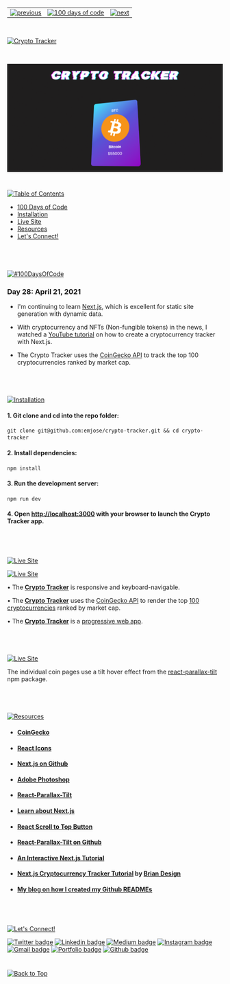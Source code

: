 <p id="header"><p>

<table><tr>
<td> <a href="https://github.com/emjose/news-site/#header"><img src="https://res.cloudinary.com/dn1e07eul/image/upload/v1659330996/Readme%20Headers/header-left_ctkix5.png" alt="previous" style="width: 200px;"/></a> </td>
<td> <a href="https://github.com/emjose/one-hundred/#header"><img src="https://res.cloudinary.com/dn1e07eul/image/upload/v1659330606/Readme%20Headers/header-center_bkbdbt.png" alt="100 days of code" style="width: 580px;"/></a> </td>
<td> <a href="https://github.com/emjose/global-metrics-app#header"><img src="https://res.cloudinary.com/dn1e07eul/image/upload/v1659330646/Readme%20Headers/header-right_eftaz9.png" alt="next" style="width: 200px;"/></a> </td>
</tr></table>

<!-- hello world -->
<br>

<p id="project-title"><p>

<a href=#table-of-contents>![Crypto Tracker](https://res.cloudinary.com/dn1e07eul/image/upload/v1659385855/Readme%20Headers/inter-028-crypto-tracker_ksgqt3.png)</a>

<br>

<a href="https://crypto-tracker-zeta.vercel.app/">![Crypto Tracker](Assets/preview-028-crypto-tracker.png)</a>

#

<p id="table-of-contents"><p>

<a href=#table-of-contents>![Table of Contents](https://res.cloudinary.com/dn1e07eul/image/upload/v1659241355/Readme%20Headers/inter-toc_euxbbw.png)</a>

-   [100 Days of Code](#100days)
-   [Installation](#installation)
-   [Live Site](#live-site)
-   [Resources](#resources)
-   [Let's Connect!](#lets-connect)

<br>

#

<p id="100days"><p>

<a href=#100days>![#100DaysOfCode](https://res.cloudinary.com/dn1e07eul/image/upload/v1659389776/Readme%20Headers/inter-100hash_kjpgmt.png)</a>

### Day 28: April 21, 2021

-   I'm continuing to learn <a href="https://nextjs.org/">Next.js</a>, which is excellent for static site generation with dynamic data.

-   With cryptocurrency and NFTs (Non-fungible tokens) in the news, I watched a <a href="https://youtu.be/Kff_KRvpxj4">YouTube tutorial</a> on how to create a cryptocurrency tracker with Next.js.
-   The Crypto Tracker uses the <a href="https://www.coingecko.com/en">CoinGecko API</a> to track the top 100 cryptocurrencies ranked by market cap.

<br>

#

<p id="installation"><p>

<a href=#installation>![Installation](https://res.cloudinary.com/dn1e07eul/image/upload/v1659389842/Readme%20Headers/inter-installation_j9ixlq.png)</a>

#### 1. Git clone and cd into the repo folder:

```console
git clone git@github.com:emjose/crypto-tracker.git && cd crypto-tracker
```

#### 2. Install dependencies:

```console
npm install
```

#### 3. Run the development server:

```console
npm run dev
```

#### 4. Open [http://localhost:3000](http://localhost:3000) with your browser to launch the Crypto Tracker app.

<br>

#

<p id="live-site"><p>

<a href="https://crypto-tracker-zeta.vercel.app/">![Live Site](https://res.cloudinary.com/dn1e07eul/image/upload/v1659389947/Readme%20Headers/inter-live-site_ngkqcf.png)</a>

<a href="https://crypto-tracker-zeta.vercel.app/">![Live Site](Assets/028-crypto-a.gif)</a>

• The **[Crypto Tracker](https://crypto-tracker-zeta.vercel.app/)** is responsive and keyboard-navigable.

• The **[Crypto Tracker](https://crypto-tracker-zeta.vercel.app/)** uses the <a href="https://www.coingecko.com/en">CoinGecko API</a> to render the top <a href="https://www.coingecko.com/en">100 cryptocurrencies</a> ranked by market cap.

• The **[Crypto Tracker](https://crypto-tracker-zeta.vercel.app/)** is a [progressive web app](https://developer.mozilla.org/en-US/docs/Web/Progressive_web_apps).

#

<br>

<a href="https://crypto-tracker-zeta.vercel.app/">![Live Site](Assets/028-crypto-b.gif)</a>

The individual coin pages use a tilt hover effect from the <a href="https://www.npmjs.com/package/react-parallax-tilt">react-parallax-tilt</a> npm package.

<br>

#

<p id="resources"><p>

<a href=#resources>![Resources](https://res.cloudinary.com/dn1e07eul/image/upload/v1659314247/Readme%20Headers/inter-resources_ncevbw.png)</a>

-   #### [CoinGecko](https://www.coingecko.com/en)

-   #### [React Icons](https://react-icons.github.io/react-icons)

-   #### [Next.js on Github](https://github.com/vercel/next.js/)

-   #### [Adobe Photoshop](https://www.adobe.com/products/photoshop.html)

-   #### [React-Parallax-Tilt](https://www.npmjs.com/package/react-parallax-tilt)

-   #### [Learn about Next.js](https://nextjs.org/docs)

-   #### [React Scroll to Top Button](https://www.geeksforgeeks.org/how-to-create-a-scroll-to-top-button-in-react-js/)

-   #### [React-Parallax-Tilt on Github](https://github.com/mkosir/react-parallax-tilt)

-   #### [An Interactive Next.js Tutorial](https://nextjs.org/learn)

-   #### [Next.js Cryptocurrency Tracker Tutorial](https://youtu.be/Kff_KRvpxj4) by [Brian Design](https://www.youtube.com/channel/UCsKsymTY_4BYR-wytLjex7A)

-   #### [My blog on how I created my Github READMEs](https://emmanueljose.medium.com/readme-a-makeover-story-b9c7be37a6de?sk=7ae6623d365409d875753e4604e42ffd)

<br>

#

<p id="lets-connect"><p>

<a href=#lets-connect>![Let's Connect!](https://res.cloudinary.com/dn1e07eul/image/upload/v1659314257/Readme%20Headers/inter-lets-connect_bv3kcd.png)</a>

<p><a href="https://twitter.com/Emmanuel_Labor"><img src="https://img.shields.io/badge/twitter-%231DA1F2.svg?&style=for-the-badge&logo=twitter&logoColor=white" height=30 width=90 alt="Twitter badge"></a> <a href="https://www.linkedin.com/in/emmanuelpjose/"><img src="https://img.shields.io/badge/linkedin-%230064e7.svg?&style=for-the-badge&logo=linkedin&logoColor=white" height=30 width=90 alt="Linkedin badge"></a> <a href="https://emmanueljose.medium.com/"><img src="https://img.shields.io/badge/medium-%238700f5.svg?&style=for-the-badge&logo=medium&logoColor=white" height=30 width=90 alt="Medium badge"></a> <a href="https://www.instagram.com/emmanuel_jose/"><img src="https://img.shields.io/badge/instagram-%23ff0077.svg?&style=for-the-badge&logo=instagram&logoColor=white" height=30 width=90 alt="Instagram badge"></a> <a href="mailto:emjose@gmail.com"><img src="https://img.shields.io/badge/gmail-%23fd1745.svg?&style=for-the-badge&logo=gmail&logoColor=white" height=30 width=90 alt="Gmail badge"></a> <a href="https://www.emmanuel-jose.com/"><img src="https://img.shields.io/badge/portfolio-%23FF0000.svg?&style=for-the-badge&logoColor=white" height=30 width=90 alt="Portfolio badge"></a> <a href="https://github.com/emjose"><img src="https://img.shields.io/badge/github-%23ff8e44.svg?&style=for-the-badge&logo=github&logoColor=white" height=30 width=90 alt="Github badge"></a></p>

#

<a href=#header>![Back to Top](https://res.cloudinary.com/dn1e07eul/image/upload/v1659314281/Readme%20Headers/inter-congrats_m4p3ck.png)</a>

<!-- This is a [Next.js](https://nextjs.org/) project bootstrapped with [`create-next-app`](https://github.com/vercel/next.js/tree/canary/packages/create-next-app).

## Getting Started

First, run the development server:

```bash
npm run dev
# or
yarn dev
```

Open [http://localhost:3000](http://localhost:3000) with your browser to see the result.

You can start editing the page by modifying `pages/index.js`. The page auto-updates as you edit the file.

[API routes](https://nextjs.org/docs/api-routes/introduction) can be accessed on [http://localhost:3000/api/hello](http://localhost:3000/api/hello). This endpoint can be edited in `pages/api/hello.js`.

The `pages/api` directory is mapped to `/api/*`. Files in this directory are treated as [API routes](https://nextjs.org/docs/api-routes/introduction) instead of React pages.

## Learn More

To learn more about Next.js, take a look at the following resources:

- [Next.js Documentation](https://nextjs.org/docs) - learn about Next.js features and API.
- [Learn Next.js](https://nextjs.org/learn) - an interactive Next.js tutorial.

You can check out [the Next.js GitHub repository](https://github.com/vercel/next.js/) - your feedback and contributions are welcome!

## Deploy on Vercel

The easiest way to deploy your Next.js app is to use the [Vercel Platform](https://vercel.com/new?utm_medium=default-template&filter=next.js&utm_source=create-next-app&utm_campaign=create-next-app-readme) from the creators of Next.js.

Check out our [Next.js deployment documentation](https://nextjs.org/docs/deployment) for more details. -->
